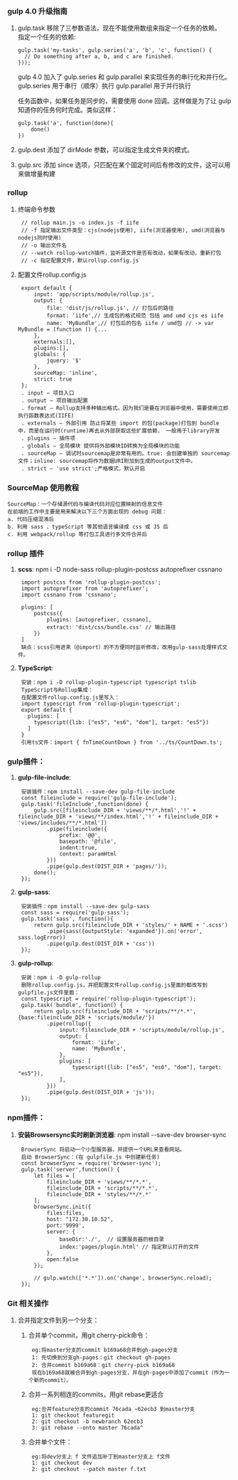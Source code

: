 
### gulp 4.0 升级指南
1.  gulp.task 移除了三参数语法，现在不能使用数组来指定一个任务的依赖。    
    指定一个任务的依赖:    
            
        gulp.task('my-tasks', gulp.series('a', 'b', 'c', function() {
          // Do something after a, b, and c are finished.
        }));

    gulp 4.0 加入了 gulp.series 和 gulp.parallel 来实现任务的串行化和并行化。
    gulp.series 用于串行（顺序）执行
    gulp.parallel 用于并行执行    
    
    任务函数中，如果任务是同步的，需要使用 done 回调。这样做是为了让 gulp 知道你的任务何时完成。类似这样：                

        gulp.task('a', function(done){
            done()
        })
        
1. gulp.dest 添加了 dirMode 参数，可以指定生成文件夹的模式。
1. gulp.src 添加 since 选项，只匹配在某个固定时间后有修改的文件，这可以用来做增量构建


### rollup
1. 终端命令参数

        // rollup main.js -o index.js -f iife
        // -f 指定输出文件类型：cjs(nodejs使用), iife(浏览器使用), umd(浏览器与nodejs同时使用)
        // -o 输出文件名
        // --watch rollup-watch插件，监听源文件是否有改动，如果有改动，重新打包
        // -c 指定配置文件，默认rollup.config.js

1. 配置文件rollup.config.js

        export default {
            input: 'app/scripts/module/rollup.js',
            output: {
                file: 'dist/js/rollup.js', // 打包后的路径
                format: 'iife',// 生成包的格式规范 包括 amd umd cjs es iife
                name: 'MyBundle',// 打包后的包名 iife / umd包 // -> var MyBundle = (function () {...
            },
            externals:[],
            plugins:[],
            globals: { 
                jquery: '$'
            },
            sourceMap: 'inline',
            strict: true
        };
        . input — 项目入口
        . output — 项目输出配置    
        . format — Rollup支持多种输出格式。因为我们是要在浏览器中使用，需要使用立即执行函数表达式(IIFE)  
        . externals — 外部引用 防止将某些 import 的包(package)打包到 bundle 中，而是在运行时(runtime)再去从外部获取这些扩展依赖， 一般用于library开发
        . plugins — 插件项
        . globals — 全局模块 提供将外部模块ID转换为全局模块的功能
        . sourceMap — 调试时sourcemap是非常有用的。true: 会创建单独的 sourcemap 文件；inline: sourcemap将作为数据URI附加到生成的output文件中。
        . strict — 'use strict';严格模式，默认开启
    
    
### SourceMap 使用教程    

    SourceMap：一个存储源代码与编译代码对应位置映射的信息文件    
    在前端的工作中主要是用来解决以下三个方面出现的 debug 问题：
    a. 代码压缩混淆后
    b. 利用 sass 、typeScript 等其他语言编译成 css 或 JS 后
    c. 利用 webpack/rollup 等打包工具进行多文件合并后
    
    
### rollup 插件
1. **scss**: npm i -D node-sass rollup-plugin-postcss autoprefixer cssnano 

        import postcss from 'rollup-plugin-postcss';
        import autoprefixer from 'autoprefixer';
        import cssnano from 'cssnano';
    
        plugins: [
            postcss({
                plugins: [autoprefixer, cssnano],
                extract: 'dist/css/bundle.css' // 输出路径
            })
        ]
        缺点：scss引用进来（@import）的不方便同时监听修改，改用gulp-sass处理样式文件。     
                
1. **TypeScript**: 

        安装：npm i -D rollup-plugin-typescript typescript tslib
        TypeScript与Rollup集成：
        在配置文件rollup.config.js里写入：
        import typescript from 'rollup-plugin-typescript';
        export default {
          plugins: [
            typescript({lib: ["es5", "es6", "dom"], target: "es5"})
          ]
        }
        引用ts文件：import { fnTimeCountDown } from '../ts/CountDown.ts';
        
        
### gulp插件：       
1. **gulp-file-include**:   

        安装插件：npm install --save-dev gulp-file-include
        const fileinclude = require('gulp-file-include');            
        gulp.task('fileInclude',function(done) {
            gulp.src([fileinclude_DIR + 'views/**/*.html','!' + fileinclude_DIR + 'views/**/index.html','!' + fileinclude_DIR + 'views/includes/**/*.html'])
                .pipe(fileinclude({
                    prefix: '@@',
                    basepath: '@file',
                    indent:true,
                    context: paramHtml
                }))
                .pipe(gulp.dest(DIST_DIR + 'pages/'));
            done();
        });
        
1. **gulp-sass**:   

        安装插件：npm install --save-dev gulp-sass
        const sass = require('gulp-sass');
        gulp.task('sass', function(){
        	return gulp.src(fileinclude_DIR + 'styles/' + NAME + '.scss')
        		.pipe(sass({outputStyle: 'expanded'}).on('error', sass.logError))
        		.pipe(gulp.dest(DIST_DIR + 'css'))
        });
    
1. **gulp-rollup**:
    
        安装：npm i -D gulp-rollup
        删除rollup.config.js，并把配置文件rollup.config.js里面的都改写到gulpfile.js文件里面：
        const typescript = require('rollup-plugin-typescript');
        gulp.task('bundle', function() {
            return gulp.src(fileinclude_DIR + 'scripts/**/*.*',{base:fileinclude_DIR + 'scripts/module/'})
                .pipe(rollup({
                    input: fileinclude_DIR + 'scripts/module/rollup.js',
                    output: {
                        format: 'iife',
                        name: 'MyBundle',
                    },
                    plugins: [
                        typescript({lib: ["es5", "es6", "dom"], target: "es5"}),
                    ],
                }))
                .pipe(gulp.dest(DIST_DIR + 'js'));
        });

        
        
### npm插件：  
1. **安装Browsersync实时刷新浏览器**: npm install --save-dev browser-sync

        BrowserSync 将启动一个小型服务器，并提供一个URL来查看网站。
        启动 BrowserSync：(在 gulpfile.js 中创建新任务)        
        const browserSync = require('browser-sync');
        gulp.task('server',function() {
            let files = [
                fileinclude_DIR + 'views/**/*.*',
                fileinclude_DIR + 'scripts/**/*.*',
                fileinclude_DIR + 'styles/**/*.*'
            ];
            browserSync.init({
                files:files,
                host: "172.30.10.52",
                port:'9999',
                server: {
                    baseDir:'./',  // 设置服务器的根目录
                    index:'pages/plugin.html' // 指定默认打开的文件
                },
                open:false
            });
        
            // gulp.watch(['*.*']).on('change', browserSync.reload);
        });
 
    
### Git 相关操作
1. 合并指定文件到另一个分支：
    
    1. 合并单个commit，用git cherry-pick命令：
    
            eg:将master分支的commit b169a68合并到gh-pages分支
            1: 先切换到分支gh-pages：git checkout gh-pages
            2: 合并commit b169a68：git cherry-pick b169a68
            现在b169a68就被合并到gh-pages分支，并在gh-pages中添加了commit（作为一个新的commit）。
        
    1. 合并一系列相连的commits，用git rebase更适合
            
            eg:合并feature分支的commit 76cada ~62ecb3 到master分支
            1: git checkout featuregit 
            2: git checkout -b newbranch 62ecb3
            3: git rebase --onto master 76cada^ 
        
    1. 合并单个文件：
    
            eg:将dev分支上 f 文件追加补丁到master分支上 f文件
            1: git checkout dev
            2: git checkout --patch master f.txt


        